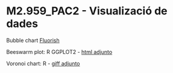 # M2.959_PAC2 - Visualizació de dades

Bubble chart  [Fluorish](https://public.flourish.studio/story/2715859/)

Beeswarm plot: R GGPLOT2 - [html adjunto](https://htmlpreview.github.io/?https://github.com/Daniela-gv/M2.959_PAC2/blob/main/Voronoi.html)

Voronoi chart: R - [giff adjunto](https://github.com/Daniela-gv/M2.959_PAC2/blob/main/preview.gif)
